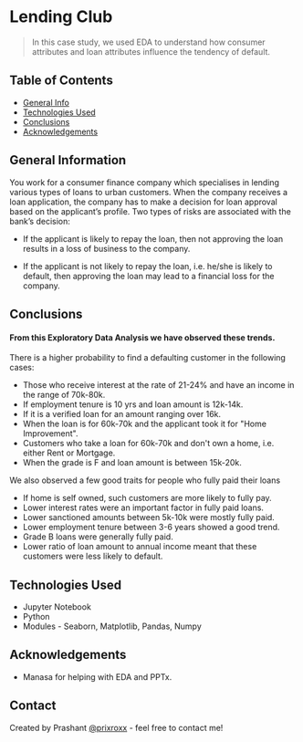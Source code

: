 # Lending Club
> In this case study, we used EDA to understand how consumer attributes and loan attributes influence the tendency of default.


## Table of Contents
* [General Info](#general-information)
* [Technologies Used](#technologies-used)
* [Conclusions](#conclusions)
* [Acknowledgements](#acknowledgements)

<!-- You can include any other section that is pertinent to your problem -->

## General Information
You work for a consumer finance company which specialises in lending various types of loans to urban customers. When the company receives a loan application, the company has to make a decision for loan approval based on the applicant’s profile. Two types of risks are associated with the bank’s decision:

- If the applicant is likely to repay the loan, then not approving the loan results in a loss of business to the company.

- If the applicant is not likely to repay the loan, i.e. he/she is likely to default, then approving the loan may lead to a financial loss for the company.

<!-- You don't have to answer all the questions - just the ones relevant to your project. -->

## Conclusions

#### From this Exploratory Data Analysis we have observed these trends.

There is a higher probability to find a defaulting customer in the following cases:

- Those who receive interest at the rate of 21-24% and have an income in the range of 70k-80k.
- If employment tenure is 10 yrs and loan amount is 12k-14k.
- If it is a verified loan for an amount ranging over 16k.
- When the loan is for 60k-70k and the applicant took it for "Home Improvement".
- Customers who take a loan for 60k-70k and don't own a home, i.e. either Rent or Mortgage.
- When the grade is F and loan amount is between 15k-20k.
  
We also observed a few good traits for people who fully paid their loans

- If home is self owned, such customers are more likely to fully pay.
- Lower interest rates were an important factor in fully paid loans.
- Lower sanctioned amounts between 5k-10k were mostly fully paid.
- Lower employment tenure between 3-6 years showed a good trend.
- Grade B loans were generally fully paid.
- Lower ratio of loan amount to annual income meant that these customers were less likely to default.

<!-- You don't have to answer all the questions - just the ones relevant to your project. -->


## Technologies Used
- Jupyter Notebook
- Python
- Modules - Seaborn, Matplotlib, Pandas, Numpy

<!-- As the libraries versions keep on changing, it is recommended to mention the version of library used in this project -->

## Acknowledgements
- Manasa for helping with EDA and PPTx.


## Contact
Created by Prashant [@prixroxx](https://www.github.com/prixroxx) - feel free to contact me!


<!-- Optional -->
<!-- ## License -->
<!-- This project is open source and available under the [... License](). -->

<!-- You don't have to include all sections - just the one's relevant to your project -->
